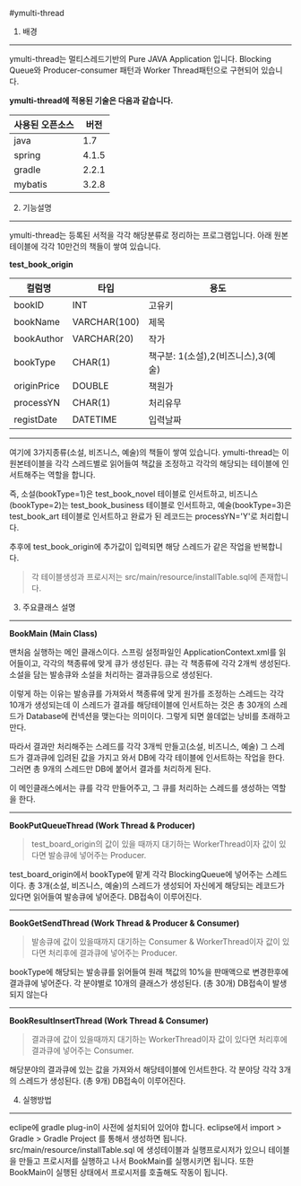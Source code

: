#ymulti-thread


1. 배경
----------------------

ymulti-thread는 멀티스레드기반의 Pure JAVA Application 입니다. 
Blocking Queue와 Producer-consumer 패턴과 Worker Thread패턴으로 구현되어 있습니다.



**ymulti-thread에 적용된 기술은 다음과 같습니다.**

사용된 오픈소스|버전
------------|---
java|1.7
spring|4.1.5
gradle|2.2.1
mybatis|3.2.8


2. 기능설명
-----------------
ymulti-thread는 등록된 서적을 각각 해당분류로 정리하는 프로그램입니다. 
아래 원본 테이블에  각각 10만건의 책들이 쌓여 있습니다.

**test_book_origin**

컬럼명|타입|용도
-----|---|---
bookID|INT|고유키
bookName|VARCHAR(100)|제목
bookAuthor|VARCHAR(20)|작가
bookType|CHAR(1)|책구분: 1(소설),2(비즈니스),3(예술)
originPrice|DOUBLE|책원가
processYN|CHAR(1)|처리유무
registDate|DATETIME|입력날짜
----------------
여기에 3가지종류(소설, 비즈니스, 예술)의 책들이 쌓여 있습니다. ymulti-thread는 이 원본테이블을 각각 스레드별로 읽어들여 
책값을 조정하고 각각의 해당되는 테이블에 인서트해주는 역할을 합니다. 

즉, 소설(bookType=1)은 test_book_novel 테이블로 인서트하고, 
비즈니스(bookType=2)는 test_book_business 테이블로 인서트하고, 예술(bookType=3)은 test_book_art 테이블로 인서트하고 
완료가 된 레코드는 processYN='Y'로 처리합니다. 

추후에 test_book_origin에 추가값이 입력되면 해당 스레드가 같은 작업을 반복합니다. 

>각 테이블생성과 프로시저는 src/main/resource/installTable.sql에 존재합니다. 


3. 주요클래스 설명
----------------
**BookMain (Main Class)**

맨처음 실행하는 메인 클래스이다. 스프링 설정파일인 ApplicationContext.xml를 읽어들이고, 각각의 책종류에 맞게 큐가 생성된다. 
큐는 각 책종류에 각각 2개씩 생성된다. 소설을 담는 발송큐와 소설을 처리하는 결과큐등으로 생성된다. 

이렇게 하는 이유는 발송큐를 가져와서 책종류에 맞게 원가를 조정하는 스레드는 각각 10개가 생성되는데 이 스레드가 결과를 해당테이블에 인서트하는 것은 총 30개의 스레드가 Database에 컨넥션을 맺는다는 의미이다.
그렇게 되면 쓸데없는 낭비를 초래하고 만다.

따라서 결과만 처리해주는 스레드를 
각각 3개씩 만들고(소설, 비즈니스, 예술) 그 스레드가 결과큐에 입려된 값을 가지고 와서 DB에 각각 테이블에 인서트하는 작업을 한다. 
그러면 총 9개의 스레드만 DB에 붙어서 결과를 처리하게 된다. 

이 메인클래스에서는 큐를 각각 만들어주고, 그 큐를 처리하는 스레드를 생성하는 역할을 한다. 

----------------
**BookPutQueueThread (Work Thread & Producer)**
>test_board_origin의 값이 있을 때까지 대기하는  WorkerThread이자 값이 있다면 발송큐에 넣어주는 Producer.

test_board_origin에서 bookType에 맡게 각각 BlockingQueue에 넣어주는  스레드이다.
총 3개(소설, 비즈니스, 예술)의 스레드가 생성되어 자신에게 해당되는 레코드가 있다면 읽어들여 발송큐에 넣어준다. 
DB접속이 이루어진다.

----------------
**BookGetSendThread (Work Thread & Producer & Consumer)**
>발송큐에 값이 있을때까지 대기하는 Consumer & WorkerThread이자 값이 있다면 처리후에 결과큐에 넣어주는 Producer.

bookType에 해당되는 발송큐를 읽어들여 원래 책값의 10%을 판매액으로 변경한후에 결과큐에 넣어준다. 
각 분야별로 10개의 클래스가 생성된다. (총 30개)
DB접속이 발생되지 않는다

---------------

**BookResultInsertThread (Work Thread & Consumer)**
>결과큐에 값이 있을때까지 대기하는 WorkerThread이자 값이 있다면 처리후에 결과큐에 넣어주는 Consumer.

해당분야의 결과큐에 있는 값을 가져와서 해당테이블에 인서트한다. 각 분야당 각각 3개의 스레드가 생성된다. (총 9개)
DB접속이 이루어진다.


4. 실행방법
----------------
eclipe에 gradle plug-in이 사전에 설치되어 있어야 합니다. 
eclipse에서 import > Gradle > Gradle Project 를 통해서 생성하면 됩니다. 
src/main/resource/installTable.sql 에 생성테이블과 실행프로시저가 있으니 테이블을 만들고 프로시저를 실행하고 나서 
BookMain를 실행시키면 됩니다. 또한 BookMain이 실행된 상태에서 프로시저를 호출해도 작동이 됩니다.


